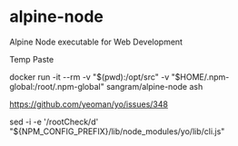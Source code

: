 # alpine-node
Alpine Node executable for Web Development 


Temp Paste

docker run -it --rm -v "$(pwd):/opt/src" -v "$HOME/.npm-global:/root/.npm-global" sangram/alpine-node ash



https://github.com/yeoman/yo/issues/348

sed -i -e '/rootCheck/d' "${NPM_CONFIG_PREFIX}/lib/node_modules/yo/lib/cli.js"
